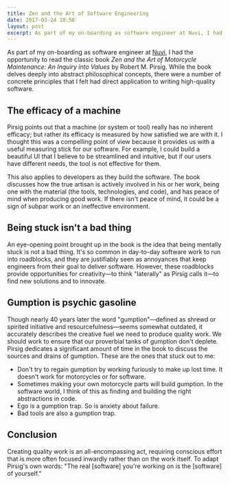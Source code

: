 ```yaml
---
title: Zen and the Art of Software Engineering
date: 2017-03-24 18:58
layout: post
excerpt: As part of my on-boarding as software engineer at Nuvi, I had the opportunity to read the classic book "Zen and the Art of Motorcycle Maintenance" by Robert M. Pirsig. While the book delves deeply into abstract philosophical concepts, there were a number of concrete principles that I felt had direct application to writing high-quality software.
---
```


As part of my on-boarding as software engineer at [Nuvi](https://www.nuvi.com/), I had the opportunity to read the classic book _Zen and the Art of Motorcycle Maintenance: An Inquiry into Values_ by Robert M. Pirsig. While the book delves deeply into abstract philosophical concepts, there were a number of concrete principles that I felt had direct application to writing high-quality software.

## The efficacy of a machine

Pirsig points out that a machine (or system or tool) really has no inherent efficacy; but rather its efficacy is measured by how satisfied we are with it. I thought this was a compelling point of view because it provides us with a useful measuring stick for our software. For example, I could build a beautiful UI that I believe to be streamlined and intuitive, but if our users have different needs, the tool is not effective for them.

This also applies to developers as they build the software. The book discusses how the true artisan is actively involved in his or her work, being one with the material (the tools, technologies, and code), and has peace of mind when producing good work. If there isn't peace of mind, it could be a sign of subpar work or an ineffective environment.

## Being stuck isn't a bad thing

An eye-opening point brought up in the book is the idea that being mentally stuck is not a bad thing. It's so common in day-to-day software work to run into roadblocks, and they are justifiably seen as annoyances that keep engineers from their goal to deliver software. However, these roadblocks provide opportunities for creativity—to think "laterally" as Pirsig calls it—to find new solutions and to innovate.

## Gumption is psychic gasoline

Though nearly 40 years later the word "gumption"—defined as shrewd or spirited initiative and resourcefulness—seems somewhat outdated, it accurately describes the creative fuel we need to produce quality work. We should work to ensure that our proverbial tanks of gumption don't deplete. Pirsig dedicates a significant amount of time in the book to discuss the sources and drains of gumption. These are the ones that stuck out to me:

* Don't try to regain gumption by working furiously to make up lost time. It doesn't work for motorcycles or for software.
* Sometimes making your own motorcycle parts will build gumption. In the software world, I think of this as finding and building the right abstractions in code.
* Ego is a gumption trap. So is anxiety about failure.
* Bad tools are also a gumption trap.

## Conclusion

Creating quality work is an all-encompassing act, requiring conscious effort that is more often focused inwardly rather than on the work itself. To adapt Pirsig's own words: "The real [software] you're working on is the [software] of yourself."
